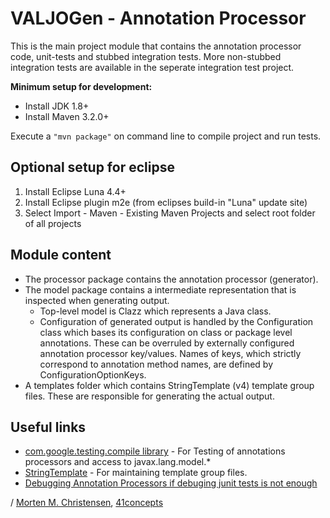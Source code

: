 <a name="jumbotron-start"/>

# VALJOGen - Annotation Processor

This is the main project module that contains the annotation processor code, unit-tests and stubbed integration tests. More non-stubbed integration tests are available in the seperate integration test project.

**Minimum setup for development:**

- Install JDK 1.8+
- Install Maven 3.2.0+

Execute a `"mvn package"` on command line to compile project and run tests.

<a name="jumbotron-end"/>

## Optional setup for eclipse

1. Install Eclipse Luna 4.4+
2. Install Eclipse plugin m2e (from eclipses build-in "Luna" update site)
3. Select Import - Maven - Existing Maven Projects and select root folder of all projects

## Module content

- The processor package contains the annotation processor (generator).
- The model package contains a intermediate representation that is inspected when generating output.
  - Top-level model is Clazz which represents a Java class.
  - Configuration of generated output is handled by the Configuration class which bases its configuration on class or package level annotations. These
    can be overruled by externally configured annotation processor key/values. Names of keys, which strictly correspond to annotation method names, are
    defined by ConfigurationOptionKeys.
- A templates folder which contains StringTemplate (v4) template group files. These are responsible for generating the actual output.

## Useful links

- [com.google.testing.compile library](https://github.com/google/compile-testing) - For Testing of annotations processors and access to javax.lang.model.*
- [StringTemplate](http://theantlrguy.atlassian.net/wiki/display/ST4/StringTemplate+4+Documentation) - For maintaining template group files.
- [Debugging Annotation Processors if debuging junit tests is not enough](http://www.pingtimeout.fr/2012/10/debugging-annotation-processor-in-every.html)

/ [Morten M. Christensen](http://www.linkedin.com/in/mortench), [41concepts](http://www.41concepts.com)